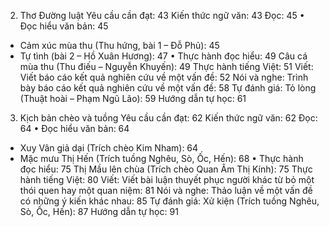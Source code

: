 2. Thơ Đường luật
Yêu cầu cần đạt: 43
Kiến thức ngữ văn: 43
Đọc: 45
• Đọc hiểu văn bản: 45
- Cảm xúc mùa thu (Thu hứng, bài 1 – Đỗ Phủ): 45
- Tự tình (bài 2 – Hồ Xuân Hương): 47
• Thực hành đọc hiểu: 49
Câu cá mùa thu (Thu điếu – Nguyễn Khuyến): 49
Thực hành tiếng Việt: 51
Viết: Viết báo cáo kết quả nghiên cứu về một vấn đề: 52
Nói và nghe: Trình bày báo cáo kết quả nghiên cứu về một vấn đề: 58
Tự đánh giá: Tỏ lòng (Thuật hoài – Phạm Ngũ Lão): 59
Hướng dẫn tự học: 61

3. Kịch bản chèo và tuồng
Yêu cầu cần đạt: 62
Kiến thức ngữ văn: 62
Đọc: 64
• Đọc hiểu văn bản: 64
- Xuy Vân giả dại (Trích chèo Kim Nham): 64
- Mặc mưu Thị Hến (Trích tuồng Nghêu, Sò, Ốc, Hến): 68
• Thực hành đọc hiểu: 75
Thị Mầu lên chùa (Trích chèo Quan Âm Thị Kính): 75
Thực hành tiếng Việt: 80
Viết: Viết bài luận thuyết phục người khác từ bỏ một thói quen hay một quan niệm: 81
Nói và nghe: Thảo luận về một vấn đề có những ý kiến khác nhau: 85
Tự đánh giá: Xử kiện (Trích tuồng Nghêu, Sò, Ốc, Hến): 87
Hướng dẫn tự học: 91